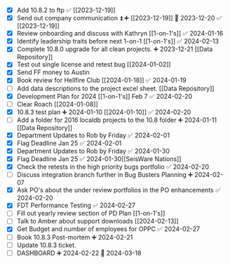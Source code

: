 - [x] Add 10.8.2 to ftp ✅ [[2023-12-19]] 
- [x] Send out company communication ⏫ ➕ [[2023-12-19]] 📅 2023-12-20 ✅ [[2023-12-19]]
- [x] Review onboarding and discuss with Kathryn [[1-on-1's]] ✅ 2024-01-16
- [x] Identify leadership traits before next 1-on-1 [[1-on-1's]] ✅ 2024-02-13
- [x] Complete 10.8.0 upgrade for all clean projects. ➕ 2023-12-21 [[Data Repository]]
- [x] Test out single license and retest bug [[2024-01-02]]
- [x] Send FF money to Austin
- [x] Book review for Hellfire Club [[2024-01-18]] ✅ 2024-01-19
- [ ] Add data descriptions to the project excel sheet. [[Data Repository]]
- [x] Development Plan for 2024 [[1-on-1's]] Feb 7 ✅ 2024-02-20
- [ ] Clear Roach [[2024-01-08]]
- [x] 10.8.3 test plan ➕ 2024-01-10 [[2024-01-10]] ✅ 2024-02-20
- [ ] Add a folder for 2016 localdb projects to the 10.8 folder ➕ 2024-01-11 [[Data Repository]]
- [x] Department Updates to Rob by Friday ✅ 2024-02-01
- [x] Flag Deadline Jan 25 ✅ 2024-02-01
- [x] Department Updates to Rob by Friday ✅ 2024-01-30
- [x] Flag Deadline Jan 25 ✅ 2024-01-30[[SeisWare Nations]]
- [x] Check the retests in the high priority bugs portfolio ✅ 2024-02-20
- [ ] Discuss integration branch further in Bug Busters Planning ➕ 2024-02-07
- [x] Ask PO's about the under review portfolios in the PO enhancements ✅ 2024-02-20
- [x] FDT Performance Testing ✅ 2024-02-27
- [ ] Fill out yearly review section of PD Plan [[1-on-1's]]
- [ ] Talk to Amber about support downloads [[2024-02-13]]
- [x] Get Budget and number of employees for OPPC ✅ 2024-02-27
- [ ] Book 10.8.3 Post-mortem ➕ 2024-02-21
- [ ] Update 10.8.3 ticket.
- [ ] DASHBOARD ➕ 2024-02-22 📅 2024-03-18